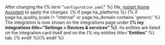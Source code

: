 After changing the {% term "`configuration.yaml`" %} file, [restart Home Assistant](/docs/configuration/#reloading-the-configuration-to-apply-changes) to apply the changes. {% if page.ha_platforms %} {% if page.ha_quality_scale != "internal" or page.ha_domain contains 'generic' %} The integration is now shown on the integrations page under **{% my integrations title="Settings > Devices & services" %}**. Its entities are listed on the integration card itself and on the {% my entities title="**Entities**" %} tab. {% endif %}{% endif %}
